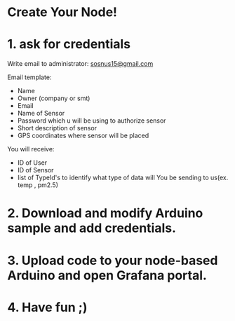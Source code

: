 # Create Your Node!

# 1. ask for credentials

Write email to administrator: sosnus15@gmail.com

Email template: 

- Name
- Owner (company or smt)
- Email 
- Name of Sensor
- Password which u will be using to authorize sensor
- Short description of sensor
- GPS coordinates where sensor will be placed

You will receive:

- ID of User
- ID of Sensor
- list of TypeId's to identify what type of data will You be sending to us(ex. temp , pm2.5)

# 2. Download and modify Arduino sample and add credentials.

# 3. Upload code to your node-based Arduino and open Grafana portal.

# 4. Have fun ;)